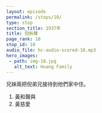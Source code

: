 ```yaml
---
layout: episode
permalink: /stops/10/
type: stop
section_title: 1937年
title: 倪柝聲
page_rank: 10
stop_id: 10
audio_file: hc-audio-scored-10.mp3
hero_images:
 - path: img-10.jpg
   alt_text: Huang Family
---
```


<!-- The two siblings accommodated Watchman Nee in their home.

1. Huang Ho Seng
2. Ng Chu Ai -->


<!---
title: 倪柝聲
-->
兄妹兩把倪弟兄接待到他們家中住。

1. 黃和聲與
2. 黃慈愛


<!--- TRANSCRIPT
Once he got off from the ship, Brother Nee was ushered to the home of Brother Huang Ho Seng and his younger sister, Ng Chu Ai. Remarkably, the house where Watchman Nee stayed is located on the very ground you stand on today, now the site of Meeting Hall #2 of the church in Manila! Years earlier, Brother Sammy Chan, the only grandson of Ng Chu Ai and grandnephew of Huang Ho Seng, generously offered this property to the church at a below-market rate before emigrating to the United States to pursue a career in medicine.

既下了船，他被接到黃和聲弟兄和他妹妹黃慈愛姊妹家招待居住。倪柝聲當初所住的家正是今天你們所站著的地方，也就是馬尼拉召會二會所!黃慈愛姊妹的唯一孫子和黃和聲弟兄的孫侄子 Sammy Chan 弟兄多年前在移居美國追求醫學時以低於市價把這棟房子供給了召會。
-->